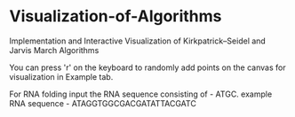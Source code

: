 # Visualization-of-Algorithms
Implementation and Interactive Visualization of Kirkpatrick–Seidel and Jarvis March Algorithms

You can press 'r' on the keyboard to randomly add points on the canvas for visualization in Example tab.

For RNA folding input the RNA sequence consisting of - ATGC. example RNA sequence - ATAGGTGGCGACGATATTACGATC
